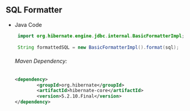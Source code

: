 

## SQL Formatter
- Java Code
   ```java 
    import org.hibernate.engine.jdbc.internal.BasicFormatterImpl;
    
    String formattedSQL = new BasicFormatterImpl().format(sql);
    ```
    ###### Maven Dependency:
    ```xml
    <dependency>
			<groupId>org.hibernate</groupId>
			<artifactId>hibernate-core</artifactId>
			<version>5.2.10.Final</version>
	</dependency>
